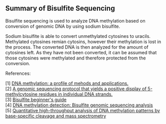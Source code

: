 ## Summary of Bisulfite Sequencing

Bisulfite sequencing is used to analyze DNA methylation based on conversion of genomic DNA by using sodium bisulfite. 

Sodium bisulfite is able to convert unmethylated cytosines to uracils. Methylated cytosines remian cytosins, however their methylation is lost in the process. The converted DNA is then analyzed for the amount of cytosines left. As they have not been converted, it can be assumed that those cytosines were methylated and therefore protected from the conversion. 

References: 

[1] [DNA methylation: a profile of mehods and applications.](https://www.ncbi.nlm.nih.gov/pubmed/12238773) \
[2] [A genomic sequencing protocol that yields a positive display of 5-methylcytosine residues in individual DNA strands.](https://www.ncbi.nlm.nih.gov/pubmed/1542678) \
[3] [Bisulfite beginner's guide](https://www.zymoresearch.eu/bisulfite-beginner-guide) \
[4] [DNA methylation detection: Bisulfite genomic sequencing analysis](https://www.ncbi.nlm.nih.gov/pmc/articles/PMC3233226) \
[5] [Quantitative high-throughput analysis of DNA methylation patterns by base-specific cleavage and mass spectrometry](http://www.pnas.org/content/102/44/15785.long)
